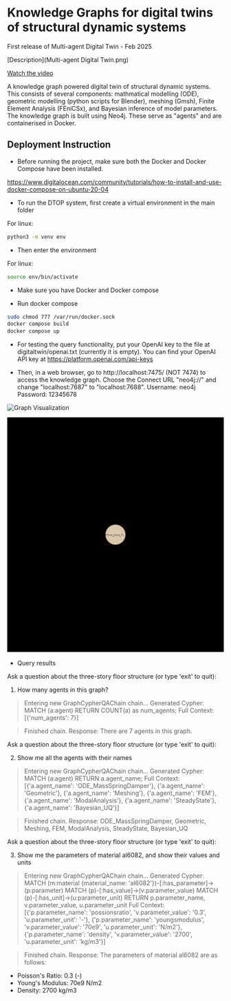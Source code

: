 # Knowledge Graphs for digital twins of structural dynamic systems

First release of Multi-agent Digital Twin - Feb 2025

[Description](Multi-agent Digital Twin.png)

[Watch the video](https://www.youtube.com/watch?v=8Wpw60e8mMI)

A knowledge graph powered digital twin of structural dynamic systems. This consists of several components: mathmatical modelling (ODE), geometric modelling (python scripts for Blender), meshing (Gmsh), Finite Element Analysis (FEniCSx), and Bayesian inference of model parameters. The knowledge graph is built using Neo4j. These serve as "agents" and are containerised in Docker.

## Deployment Instruction
- Before running the project, make sure both the Docker and Docker Compose have been installed.

https://www.digitalocean.com/community/tutorials/how-to-install-and-use-docker-compose-on-ubuntu-20-04

- To run the DTOP system, first create a virtual environment in the main folder

For linux:
```bash
python3 -m venv env
```
- Then enter the environment

For linux:
```bash
source env/bin/activate
```
- Make sure you have Docker and Docker compose

- Run docker compose
```bash
sudo chmod 777 /var/run/docker.sock
docker compose build
docker compose up
```
- For testing the query functionality, put your OpenAI key to the file at digitaltwin/openai.txt (currently it is empty). You can find your OpenAI API key at https://platform.openai.com/api-keys

- Then, in a web browser, go to http://localhost:7475/ (NOT 7474) to access the knowledge graph. Choose the Connect URL "neo4j://" and change "localhost:7687" to "localhost:7688".
Username: neo4j
Password: 12345678

![Graph Visualization](./graph.svg)

![Demo of the project](./graph_animation.gif)

- Query results


Ask a question about the three-story floor structure (or type 'exit' to quit):

1) How many agents in this graph?

> Entering new GraphCypherQAChain chain...
Generated Cypher:
MATCH (a:agent)
RETURN COUNT(a) as num_agents;
Full Context:
[{'num_agents': 7}]

> Finished chain.
Response: There are 7 agents in this graph.

Ask a question about the three-story floor structure (or type 'exit' to quit):

2) Show me all the agents with their names

> Entering new GraphCypherQAChain chain...
Generated Cypher:
MATCH (a:agent)
RETURN a.agent_name;
Full Context:
[{'a.agent_name': 'ODE_MassSpringDamper'}, {'a.agent_name': 'Geometric'}, {'a.agent_name': 'Meshing'}, {'a.agent_name': 'FEM'}, {'a.agent_name': 'ModalAnalysis'}, {'a.agent_name': 'SteadyState'}, {'a.agent_name': 'Bayesian_UQ'}]

> Finished chain.
Response: ODE_MassSpringDamper, Geometric, Meshing, FEM, ModalAnalysis, SteadyState, Bayesian_UQ


Ask a question about the three-story floor structure (or type 'exit' to quit):

3) Show me the parameters of material al6082, and show their values and units

> Entering new GraphCypherQAChain chain...
Generated Cypher:
MATCH (m:material {material_name: 'al6082'})-[:has_parameter]->(p:parameter)
MATCH (p)-[:has_value]->(v:parameter_value)
MATCH (p)-[:has_unit]->(u:parameter_unit)
RETURN p.parameter_name, v.parameter_value, u.parameter_unit
Full Context:
[{'p.parameter_name': 'possionsratio', 'v.parameter_value': '0.3', 'u.parameter_unit': '-'}, {'p.parameter_name': 'youngsmodulus', 'v.parameter_value': '70e9', 'u.parameter_unit': 'N/m2'}, {'p.parameter_name': 'density', 'v.parameter_value': '2700', 'u.parameter_unit': 'kg/m3'}]

> Finished chain.
Response: The parameters of material al6082 are as follows:
- Poisson's Ratio: 0.3 (-)
- Young's Modulus: 70e9 N/m2
- Density: 2700 kg/m3